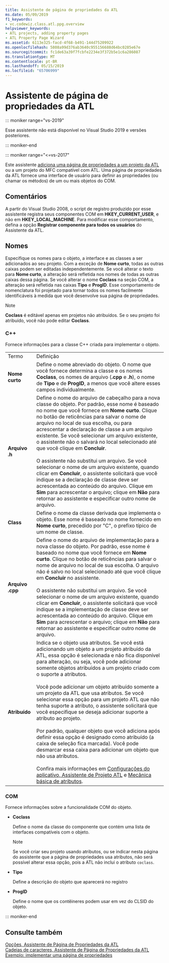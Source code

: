 ```yaml
---
title: Assistente de página de propriedades da ATL
ms.date: 05/09/2019
f1_keywords:
- vc.codewiz.class.atl.ppg.overview
helpviewer_keywords:
- ATL projects, adding property pages
- ATL Property Page Wizard
ms.assetid: 6113e325-facd-4f68-b491-144d75209922
ms.openlocfilehash: 5808a99d376ab3640c955156688d64bc0285e67e
ms.sourcegitcommit: fc1de63a39f7fcbfe2234e3f372b5e1c6a286087
ms.translationtype: MT
ms.contentlocale: pt-BR
ms.lasthandoff: 05/15/2019
ms.locfileid: "65706999"
---
```

# <a name="atl-property-page-wizard"></a>Assistente de página de propriedades da ATL

::: moniker range="vs-2019"

Esse assistente não está disponível no Visual Studio 2019 e versões posteriores.

::: moniker-end

::: moniker range="<=vs-2017"

Este assistente [adiciona uma página de propriedades a um projeto da ATL](../../atl/reference/adding-an-atl-property-page.md) ou a um projeto do MFC compatível com ATL. Uma página de propriedades da ATL fornece uma interface de usuário para definir as propriedades (ou chamar os métodos) de um ou mais objetos do COM.

## <a name="remarks"></a>Comentários

A partir do Visual Studio 2008, o script de registro produzido por esse assistente registra seus componentes COM em **HKEY_CURRENT_USER**, e não em **HKEY_LOCAL_MACHINE**. Para modificar esse comportamento, defina a opção **Registrar componente para todos os usuários** do Assistente da ATL.

## <a name="names"></a>Nomes

Especifique os nomes para o objeto, a interface e as classes a ser adicionados ao seu projeto. Com a exceção de **Nome curto**, todas as outras caixas podem ser editadas independentemente. Se você alterar o texto para **Nome curto**, a alteração será refletida nos nomes de todas as outras caixas dessa página. Se você alterar o nome **Coclass** na seção COM, a alteração será refletida nas caixas **Tipo** e **ProgID**. Esse comportamento de nomenclatura foi projetado para tornar todos os nomes facilmente identificáveis à medida que você desenvolve sua página de propriedades.

> [!NOTE]
>  **Coclass** é editável apenas em projetos não atribuídos. Se o seu projeto foi atribuído, você não pode editar **Coclass**.

### <a name="c"></a>C++

Fornece informações para a classe C++ criada para implementar o objeto.

|||
|-|-|
|Termo|Definição|
|**Nome curto**|Define o nome abreviado do objeto. O nome que você fornece determina a classe e os nomes **Coclass**, os nomes de arquivo (**.cpp** e **.h**), o nome de **Tipo** e de **ProgID**, a menos que você altere esses campos individualmente.|
|**Arquivo .h**|Define o nome do arquivo de cabeçalho para a nova classe do objeto. Por padrão, esse nome é baseado no nome que você fornece em **Nome curto**. Clique no botão de reticências para salvar o nome de arquivo no local de sua escolha, ou para acrescentar a declaração de classe a um arquivo existente. Se você selecionar um arquivo existente, o assistente não o salvará no local selecionado até que você clique em **Concluir**.<br /><br /> O assistente não substitui um arquivo. Se você selecionar o nome de um arquivo existente, quando clicar em **Concluir**, o assistente solicitará que você indique se a declaração de classe deve ser acrescentada ao conteúdo do arquivo. Clique em **Sim** para acrescentar o arquivo; clique em **Não** para retornar ao assistente e especificar outro nome de arquivo.|
|**Class**|Define o nome da classe derivada que implementa o objeto. Esse nome é baseado no nome fornecido em **Nome curto**, precedido por "C", o prefixo típico de um nome de classe.|
|**Arquivo .cpp**|Define o nome do arquivo de implementação para a nova classe do objeto. Por padrão, esse nome é baseado no nome que você fornece em **Nome curto**. Clique no botão de reticências para salvar o nome de arquivo no local de sua escolha. O arquivo não é salvo no local selecionado até que você clique em **Concluir** no assistente.<br /><br /> O assistente não substitui um arquivo. Se você selecionar o nome de um arquivo existente, quando clicar em **Concluir**, o assistente solicitará que você indique se a implementação de classe deve ser acrescentada ao conteúdo do arquivo. Clique em **Sim** para acrescentar o arquivo; clique em **Não** para retornar ao assistente e especificar outro nome de arquivo.|
|**Atribuído**|Indica se o objeto usa atributos. Se você está adicionando um objeto a um projeto atribuído da ATL, essa opção é selecionada e não fica disponível para alteração, ou seja, você pode adicionar somente objetos atribuídos a um projeto criado com o suporte a atributos.<br /><br /> Você pode adicionar um objeto atribuído somente a um projeto da ATL que usa atributos. Se você selecionar essa opção para um projeto ATL que não tenha suporte a atributo, o assistente solicitará que você especifique se deseja adicionar suporte a atributo ao projeto.<br /><br /> Por padrão, qualquer objeto que você adiciona após definir essa opção é designado como atribuído (a caixa de seleção fica marcada). Você pode desmarcar essa caixa para adicionar um objeto que não usa atributos.<br /><br /> Confira mais informações em [Configurações do aplicativo, Assistente de Projeto ATL](../../atl/reference/application-settings-atl-project-wizard.md) e [Mecânica básica de atributos](../../windows/basic-mechanics-of-attributes.md).|

### <a name="com"></a>COM

Fornece informações sobre a funcionalidade COM do objeto.

- **Coclass**

   Define o nome da classe do componente que contém uma lista de interfaces compatíveis com o objeto.

   > [!NOTE]
   > Se você criar seu projeto usando atributos, ou se indicar nesta página do assistente que a página de propriedades usa atributos, não será possível alterar essa opção, pois a ATL não inclui o atributo `coclass`.

- **Tipo**

   Define a descrição do objeto que aparecerá no registro

- **ProgID**

   Define o nome que os contêineres podem usar em vez do CLSID do objeto.

::: moniker-end

## <a name="see-also"></a>Consulte também

[Opções, Assistente de Página de Propriedades da ATL](../../atl/reference/options-atl-property-page-wizard.md)<br/>
[Cadeias de caracteres, Assistente de Página de Propriedades da ATL](../../atl/reference/strings-atl-property-page-wizard.md)<br/>
[Exemplo: implementar uma página de propriedades](../../atl/example-implementing-a-property-page.md)
